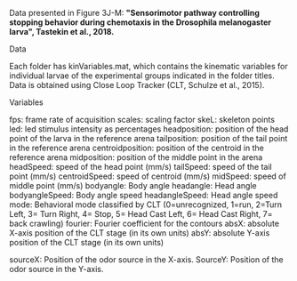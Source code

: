 Data presented in Figure 3J-M: 
**"Sensorimotor pathway controlling stopping behavior during chemotaxis in the Drosophila melanogaster larva", Tastekin et al., 2018.**

Data

Each folder has kinVariables.mat, which contains the kinematic variables for  individual larvae of the experimental groups indicated in the folder titles. 
Data is obtained using Close Loop Tracker (CLT, Schulze et al., 2015).


Variables

 fps: frame rate of acquisition
 scales: scaling factor
 skeL: skeleton points
 led: led stimulus intensity as percentages
 headposition: position of the head point of the larva in the reference arena
 tailposition: position of the tail point in the reference arena
 centroidposition: position of the centroid in the reference arena
 midposition: position of the middle point in the arena
 headSpeed: speed of the head point (mm/s)
 tailSpeed: speed of the tail point (mm/s)
 centroidSpeed: speed of centroid (mm/s)
 midSpeed: speed of middle point (mm/s)
 bodyangle: Body angle
 headangle: Head angle
 bodyangleSpeed: Body angle speed
 headangleSpeed: Head angle speed
 mode: Behavioral mode classified by CLT (0=unrecognized, 1=run, 2=Turn Left, 3= Turn Right, 4= Stop, 5= Head Cast Left, 6= Head Cast Right, 7= back crawling)
 fourier: Fourier coefficient for the contours
 absX: absolute X-axis position of the CLT stage (in its own units)
 absY: absolute Y-axis position of the CLT stage (in its own units)

sourceX: Position of the odor source in the X-axis.
SourceY: Position of the odor source in the Y-axis.
